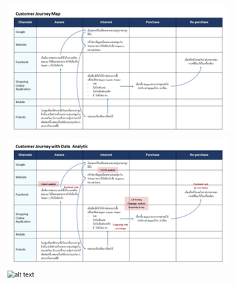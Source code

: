 ![alt text](https://github.com/Udomsak-Putthasri/BADS7105-CRM-Analytics/blob/main/Homework%2004%20-%20Customer%20Journey/Slide1.JPG?raw=true)

![alt text](https://github.com/Udomsak-Putthasri/BADS7105-CRM-Analytics/blob/main/Homework%2004%20-%20Customer%20Journey/Slide2.JPG?raw=true)

![alt text](https://github.com/Udomsak-Putthasri/BADS7105-CRM-Analytics/blob/main/Homework%2004%20-%20Customer%20Journey/Slide3.JPGjpg?raw=true)
